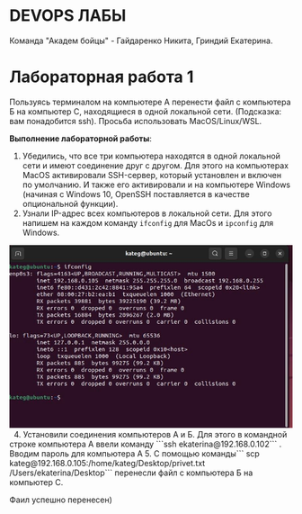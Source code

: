 # DEVOPS ЛАБЫ
Команда "Академ бойцы" - Гайдаренко Никита, Гриндий Екатерина.

# Лабораторная работа 1

Пользуясь терминалом на компьютере А перенести файл с компьютера Б на компьютер С, находящиеся в одной локальной сети. (Подсказка: вам понадобится ssh). Просьба использовать MacOS/Linux/WSL.

**Выполнение лабораторной работы**:

1. Убедились, что все три компьютера находятся в одной локальной сети и имеют соединение друг с другом. Для этого на компьютерах MacOS активировали SSH-сервер, который установлен и включен по умолчанию. И также его активировали и на компьютере Windows (начиная с Windows 10, OpenSSH поставляется в качестве опциональной функции).
2. Узнали IP-адрес всех компьютеров в локальной сети. Для этого напишем на каждом команду ```ifconfig``` для MacOs и ```ipconfig``` для Windows.
<img src="https://github.com/SlavaOgnev/Oblaka/blob/main/screens/IMAGE%202024-04-11%2015%3A26%3A42.jpg">
<img scr="https://github.com/SlavaOgnev/Oblaka/blob/main/screens/IMAGE%202024-04-11%2015%3A26%3A29.jpg">
<img scr="https://github.com/SlavaOgnev/Oblaka/blob/main/screens/IMAGE%202024-04-11%2015%3A26%3A44.jpg">
4. Установили соединения компьютеров А и Б. Для этого в командной строке компьютера А ввели команду ```ssh ekaterina@192.168.0.102``` . Вводим пароль для компьютера А
5. С помощью команды``` scp kateg@192.168.0.105:/home/kateg/Desktop/privet.txt /Users/ekaterina/Desktop``` перенесли файл с компьютера Б на компьютер С.
<img scr="https://github.com/SlavaOgnev/Oblaka/blob/main/screens/IMAGE%202024-04-11%2015%3A26%3A31.jpg">

Фаил успешно перенесен)
<img scr="https://github.com/SlavaOgnev/Oblaka/blob/main/screens/IMAGE%202024-04-11%2015%3A26%3A46.jpg">
